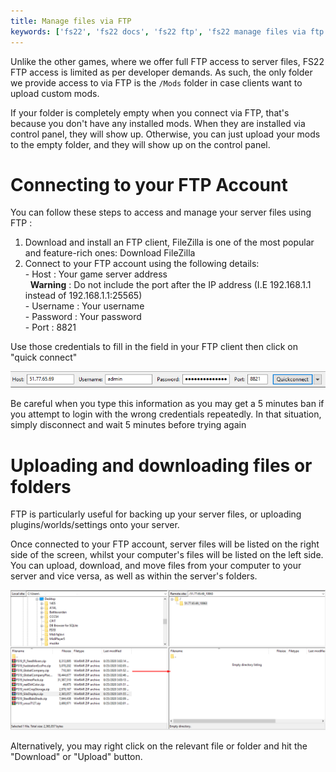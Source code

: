 ```yaml
---
title: Manage files via FTP
keywords: ['fs22', 'fs22 docs', 'fs22 ftp', 'fs22 manage files via ftp']
---
```

Unlike the other games, where we offer full FTP access to server files, FS22 FTP access is limited as per developer demands. As such, the only folder we provide access to via FTP is the `/Mods` folder in case clients want to upload custom mods.

If your folder is completely empty when you connect via FTP, that's because you don't have any installed mods. When they are installed via control panel, they will show up. Otherwise, you can just upload your mods to the empty folder, and they will show up on the control panel.  

  
Connecting to your FTP Account
=================================

You can follow these steps to access and manage your server files using FTP :

1.  Download and install an FTP client, FileZilla is one of the most popular and feature-rich ones: Download FileZilla
2.  Connect to your FTP account using the following details:  
    \- Host : Your game server address  
      **Warning** : Do not include the port after the IP address (I.E 192.168.1.1 instead of 192.168.1.1:25565)  
    \- Username : Your username  
    \- Password : Your password  
    \- Port : 8821 

Use those credentials to fill in the field in your FTP client then click on "quick connect"

![FTP](images/FTP1.png)

Be careful when you type this information as you may get a 5 minutes ban if you attempt to login with the wrong credentials repeatedly. In that situation, simply disconnect and wait 5 minutes before trying again

Uploading and downloading files or folders
==========================================

  

FTP is particularly useful for backing up your server files, or uploading plugins/worlds/settings onto your server.  
  
Once connected to your FTP account, server files will be listed on the right side of the screen, whilst your computer's files will be listed on the left side.  
You can upload, download, and move files from your computer to your server and vice versa, as well as within the server's folders.  
  
![FTP2](images/FTP2.png)  
  
Alternatively, you may right click on the relevant file or folder and hit the "Download" or "Upload" button.